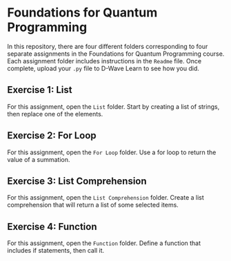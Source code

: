 # Foundations for Quantum Programming
In this repository, there are four different folders corresponding to four separate assignments in the Foundations for Quantum Programming course. Each assignment folder includes instructions in the `Readme` file. Once complete, upload your `.py` file to D-Wave Learn to see how you did.

## Exercise 1: List
For this assignment, open the `List` folder. Start by creating a list of strings, then replace one of the elements.

## Exercise 2: For Loop
For this assignment, open the `For Loop` folder. Use a for loop to return the value of a summation.

## Exercise 3: List Comprehension
For this assignment, open the `List Comprehension` folder. Create a list comprehension that will return a list of some selected items.

## Exercise 4: Function
For this assignment, open the `Function` folder. Define a function that includes if statements, then call it. 
